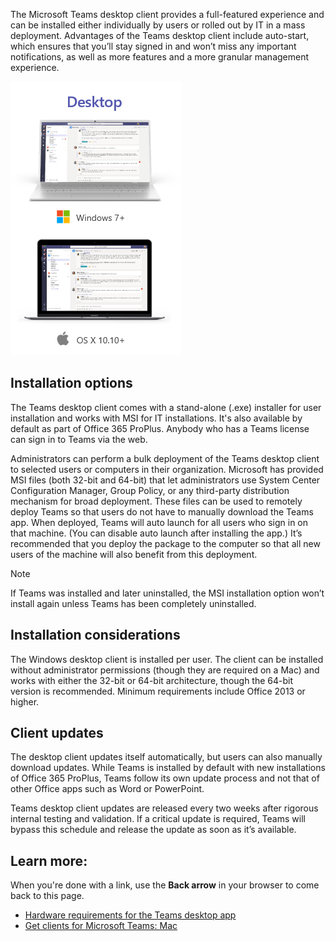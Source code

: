 The Microsoft Teams desktop client provides a full-featured experience and can be installed either individually by users or rolled out by IT in a mass deployment. Advantages of the Teams desktop client include auto-start, which ensures that you’ll stay signed in and won’t miss any important notifications, as well as more features and a more granular management experience.

![Teams desktop client](../media/teams-desktop-client.png)

## Installation options

The Teams desktop client comes with a stand-alone (.exe) installer for user installation and works with MSI for IT installations. It's also available by default as part of Office 365 ProPlus. Anybody who has a Teams license can sign in to Teams via the web.

Administrators can perform a bulk deployment of the Teams desktop client to selected users or computers in their organization. Microsoft has provided MSI files (both 32-bit and 64-bit) that let administrators use System Center Configuration Manager, Group Policy, or any third-party distribution mechanism for broad deployment. These files can be used to remotely deploy Teams so that users do not have to manually download the Teams app. When deployed, Teams will auto launch for all users who sign in on that machine. (You can disable auto launch after installing the app.) It’s recommended that you deploy the package to the computer so that all new users of the machine will also benefit from this deployment.

> [!NOTE]
> If Teams was installed and later uninstalled, the MSI installation option won’t install again unless Teams has been completely uninstalled.

## Installation considerations

The Windows desktop client is installed per user. The client can be installed without administrator permissions (though they are required on a Mac) and works with either the 32-bit or 64-bit architecture, though the 64-bit version is recommended. Minimum requirements include Office 2013 or higher.

## Client updates

The desktop client updates itself automatically, but users can also manually download updates. While Teams is installed by default with new installations of Office 365 ProPlus, Teams follow its own update process and not that of other Office apps such as Word or PowerPoint.

Teams desktop client updates are released every two weeks after rigorous internal testing and validation. If a critical update is required, Teams will bypass this schedule and release the update as soon as it’s available.

## Learn more:

When you're done with a link, use the **Back arrow** in your browser to come back to this page.

- [Hardware requirements for the Teams desktop app](https://docs.microsoft.com/microsoftteams/hardware-requirements-for-the-teams-app)
- [Get clients for Microsoft Teams: Mac](https://docs.microsoft.com/microsoftteams/get-clients#mac)
